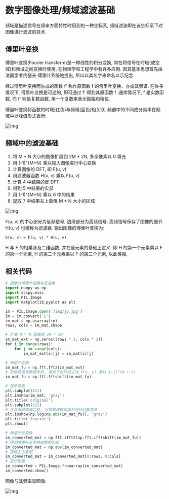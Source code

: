 # 数字图像处理/频域滤波基础

频域是描述信号在频率方面特性时用到的一种坐标系, 频域滤波即在该坐标系下对图像进行滤波的技术.

## 傅里叶变换

傅里叶变换(Fourier transform)是一种线性的积分变换, 常在将信号在时域(或空域)和频域之间变换时使用, 在物理学和工程学中有许多应用. 因其基本思想首先由法国学者约瑟夫·傅里叶系统地提出, 所以以其名字来命名以示纪念.

经过傅里叶变换而生成的函数 f' 称作原函数 f 的傅里叶变换、亦或其频谱. 在许多情况下, 傅里叶变换是可逆的, 即可通过 f' 得到其原函数 f .通常情况下, f 是实数函数, 而 f' 则是复数函数, 用一个复数来表示振幅和相位.

傅里叶变换将函数的时域(红色)与频域(蓝色)相关联. 频谱中的不同成分频率在频域中以峰值形式表示:

![img](/img/pil/frequency_filter/fourier_transform_time_and_frequency_domains.gif)

## 频域中的滤波基础

1. 将 M * N 大小的图像扩展到 2M * 2N, 多余像素以 0 填充
2. 用 (-1)^{M+N} 乘以输入图像进行中心变换
3. 计算图像的 DFT, 即 F(u, v)
4. 用滤波器函数 H(u, v) 乘以 F(u, v)
5. 计算 4 中结果的反 DFT
6. 得到 5 中结果的实部
7. 用 (-1)^{M+N} 乘以 6 中的结果
8. 提取 7 中结果左上象限 M * N 大小的区域

![img](/img/pil/frequency_filter/step.jpg)

F(u, v) 的中心部分为低频信号, 边缘部分为高频信号. 高频信号保存了图像的细节. H(u, v) 也被称为滤波器. 输出图像的傅里叶变换为:

```text
G(u, v) = F(u, v) * H(u, v)
```

H 与 F 的相乘涉及二维函数, 并在逐元素的基础上定义. 即 H 的第一个元素乘以 F 的第一个元素, H 的第二个元素乘以 F 的第二个元素, 以此类推.

## 相关代码

```py
# 图像的傅里叶变换与反变换
import numpy as np
import scipy.misc
import PIL.Image
import matplotlib.pyplot as plt

im = PIL.Image.open('/img/jp.jpg')
im = im.convert('L')
im_mat = np.asarray(im)
rows, cols = im_mat.shape

# 扩展 M * N 图像到 2M * 2N
im_mat_ext = np.zeros((rows * 2, cols * 2))
for i in range(rows):
    for j in range(cols):
        im_mat_ext[i][j] = im_mat[i][j]

# 傅里叶变换
im_mat_fu = np.fft.fft2(im_mat_ext)
# 将低频信号移植中间, 等效于在时域上对 f(x, y) 乘以 (-1)^(m + n)
im_mat_fu = np.fft.fftshift(im_mat_fu)

# 显示原图
plt.subplot(121)
plt.imshow(im_mat, 'gray')
plt.title('original')
plt.subplot(122)
# 在显示频率谱之前, 对频率谱取实部并进行对数变换
plt.imshow(np.log(np.abs(im_mat_fu)), 'gray')
plt.title('fourier')
plt.show()

# 傅里叶反变换
im_converted_mat = np.fft.ifft2(np.fft.ifftshift(im_mat_fu))
# 得到傅里叶反变换结果的实部
im_converted_mat = np.abs(im_converted_mat)
# 提取左上象限
im_converted_mat = im_converted_mat[0:rows, 0:cols]
# 显示图像
im_converted = PIL.Image.fromarray(im_converted_mat)
im_converted.show()
```

图像与其频率谱图像:

![img](/img/pil/frequency_filter/image_and_its_frequency_spectrum.png)
